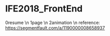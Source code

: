 # IFE2018_FrontEnd
0resume \n
1page \n
2animation \n
reference: https://segmentfault.com/a/1190000008658937